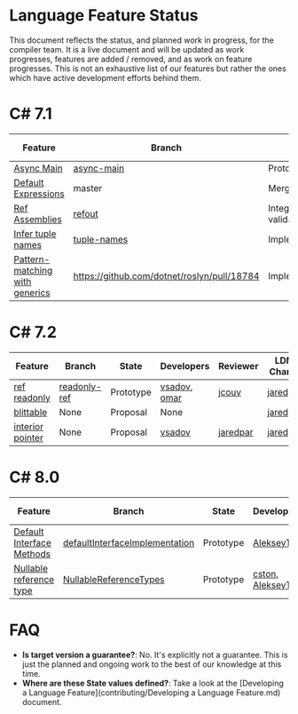 Language Feature Status
=====

This document reflects the status, and planned work in progress, for the compiler team.  It is a live document
and will be updated as work progresses, features are added / removed, and as work on feature progresses.
This is not an exhaustive list of our features but rather the ones which have active development
efforts behind them.

# C# 7.1

| Feature | Branch | State | Developers | Reviewer | LDM Champ |
| ------- | ------ | ----- | ---------- | -------- | --------- |
| [Async Main](https://github.com/dotnet/csharplang/blob/master/proposals/async-main.md) | [async-main](https://github.com/dotnet/roslyn/tree/features/async-main)  | Prototype | [tyoverby](https://github.com/tyoverby) | [vsadov](https://github.com/vsadov) | [stephentoub](https://github.com/stephentoub) |
| [Default Expressions](https://github.com/dotnet/csharplang/blob/master/proposals/target-typed-default.md) | master  | Merged | [jcouv](https://github.com/jcouv) | [cston](https://github.com/cston) | [jcouv](https://github.com/jcouv) |
| [Ref Assemblies](https://github.com/dotnet/roslyn/blob/features/refout/docs/features/refout.md) | [refout](https://github.com/dotnet/roslyn/tree/features/refout)  | Integration & validation | [jcouv](https://github.com/jcouv) | [gafter](https://github.com/gafter) | N/A |
| [Infer tuple names](https://github.com/dotnet/csharplang/blob/master/proposals/csharp-7.1/infer-tuple-names.md) | [tuple-names](https://github.com/dotnet/roslyn/tree/features/tuple-names)  | Implementation | [jcouv](https://github.com/jcouv) | [gafter](https://github.com/gafter) | [jcouv](https://github.com/jcouv) |
| [Pattern-matching with generics](https://github.com/dotnet/csharplang/blob/master/proposals/generics-pattern-match.md) | https://github.com/dotnet/roslyn/pull/18784  | Implementation | [gafter](https://github.com/gafter) | [agocke](https://github.com/agocke) | [gafter](https://github.com/gafter) |

# C# 7.2

| Feature | Branch | State | Developers | Reviewer | LDM Champ |
| ------- | ------ | ----- | ---------- | -------- | --------- |
| [ref readonly](https://github.com/dotnet/csharplang/blob/master/proposals/readonly-ref.md) | [readonly-ref](https://github.com/dotnet/roslyn/tree/features/readonly-ref)  | Prototype | [vsadov](https://github.com/vsadov), [omar](https://github.com/OmarTawfikw) | [jcouv](https://github.com/jcouv) | [jaredpar](https://github.com/jaredpar) |
| [blittable](https://github.com/dotnet/csharplang/pull/206) | None | Proposal | None | | [jaredpar](https://github.com/jaredpar) |
| [interior pointer](https://github.com/dotnet/csharplang/pull/264) | None | Proposal | [vsadov](https://github.com/vsadov) | [jaredpar](https://github.com/jaredpar) | [jaredpar](https://github.com/jaredpar) |

# C# 8.0

| Feature | Branch | State | Developers | Reviewer | LDM Champ |
| ------- | ------ | ----- | ---------- | -------- | --------- |
| [Default Interface Methods](https://github.com/dotnet/csharplang/blob/master/proposals/default-interface-methods.md) | [defaultInterfaceImplementation](https://github.com/dotnet/roslyn/tree/features/DefaultInterfaceImplementation) | Prototype | [AlekseyTs](https://github.com/AlekseyTs) | [gafter](https://github.com/gafter) | [gafter](https://github.com/gafter) |
| [Nullable reference type](https://github.com/dotnet/roslyn/blob/features/NullableReferenceTypes/docs/features/NullableReferenceTypes/Nullable%20reference%20types.md) | [NullableReferenceTypes](https://github.com/dotnet/roslyn/tree/features/NullableReferenceTypes) | Prototype | [cston](https://github.com/cston), [AlekseyTs](https://github.com/AlekseyTs) | | [mattwar](https://github.com/mattwar) |

# FAQ

- **Is target version a guarantee?**: No.  It's explicitly not a guarantee.  This is just the planned and ongoing work to the best of our knowledge at this time.
- **Where are these State values defined?**: Take a look at the [Developing a Language Feature](contributing/Developing a Language Feature.md) document.
